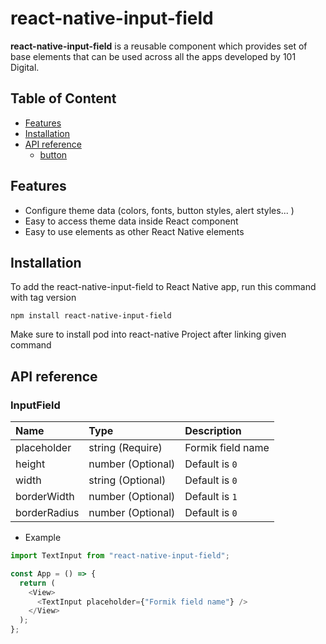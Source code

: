 # react-native-input-field

<b>react-native-input-field</b> is a reusable component which provides set of base elements that can be used across all the apps developed by 101 Digital.

## Table of Content

- [Features](#features)
- [Installation](#installation)
- [API reference](#api-reference)
  - [button](#button)

## Features

- Configure theme data (colors, fonts, button styles, alert styles... )
- Easy to access theme data inside React component
- Easy to use elements as other React Native elements

## Installation

To add the react-native-input-field to React Native app, run this command with tag version

```
npm install react-native-input-field
```

Make sure to install pod into react-native Project after linking given command

## API reference

### InputField

| Name         | Type              | Description       |
| :----------- | :---------------- | :---------------- |
| placeholder  | string (Require)  | Formik field name |
| height       | number (Optional) | Default is `0`    |
| width        | string (Optional) | Default is `0`    |
| borderWidth  | number (Optional) | Default is `1`    |
| borderRadius | number (Optional) | Default is `0`    |

- Example

```javascript
import TextInput from "react-native-input-field";

const App = () => {
  return (
    <View>
      <TextInput placeholder={"Formik field name"} />
    </View>
  );
};
```
